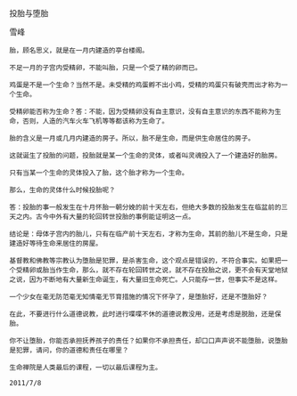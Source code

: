 投胎与堕胎

雪峰


    胎，顾名思义，就是在一月内建造的亭台楼阁。

    不足一月的子宫内受精卵，不能叫胎，只是一个受了精的卵而已。

    鸡蛋是不是一个生命？当然不是。未受精的鸡蛋孵不出小鸡，受精的鸡蛋只有破壳而出才称为一个生命。

    受精卵能否称为生命？答：不能，因为受精卵没有自主意识，没有自主意识的东西不能称为生命，否则，人造的汽车火车飞机等等都该称为生命了。

    胎的含义是一月或几月内建造的房子。所以，胎不是生命，而是供生命居住的房子。

    这就诞生了投胎的问题，投胎就是某一个生命的灵体，或者叫灵魂投入了一个建造好的胎房。

    只有当某一个生命的灵体投入了胎，这个胎才称为一个生命。

    那么，生命的灵体什么时候投胎呢？

    答：投胎的事一般发生在十月怀胎一朝分娩的前十天左右，但绝大多数的投胎发生在临盆前的三天之内。古今中外有大量的轮回转世投胎的事例能证明这一点。

    结论是：母体子宫内的胎儿，只有在临产前十天左右，才称为生命，其前的胎儿不是生命，只是建造好等待生命来居住的房屋。

    基督教和佛教等宗教认为堕胎是犯罪，是杀害生命，这个观点是错误的，不符合事实。如果把一个受精卵或胎当作生命，那么，就不存在轮回转世之说，就不存在投胎之说，更不会有天堂地狱之说，因为不断地有大量新生命诞生，有大量旧生命死亡。人只能存一世，但事实不是这样。

    一个少女在毫无防范毫无知情毫无节育措施的情况下怀孕了，是堕胎好，还是不堕胎好？

    在此，不要进行什么道德说教，此时进行喋喋不休的道德说教没用，还是考虑是脱胎，还是保胎。

    你不让堕胎，你能否承担抚养孩子的责任？如果你不承担责任，却口口声声说不能堕胎，说堕胎是犯罪，请问，你的道德和责任在哪里？

    生命禅院是人类最后的课程，一切以最后课程为主。

    2011/7/8



